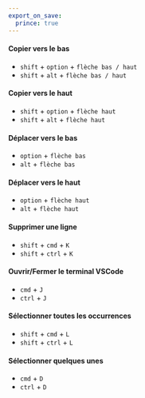 ```yaml
---
export_on_save:
  prince: true
---
```


#### Copier vers le bas
- `shift` + `option` + `flèche bas / haut`
- `shift` + `alt` + `flèche bas / haut`

#### Copier vers le haut
- `shift` + `option` + `flèche haut`
- `shift` + `alt` + `flèche haut`

#### Déplacer vers le bas
- `option` + `flèche bas`
- `alt` + `flèche bas`

#### Déplacer vers le haut
- `option` + `flèche haut`
- `alt` + `flèche haut`

#### Supprimer une ligne
- `shift` + `cmd` + `K`
- `shift` + `ctrl` + `K`

#### Ouvrir/Fermer le terminal VSCode
- `cmd` + `J`
- `ctrl` + `J`

#### Sélectionner toutes les occurrences
- `shift` + `cmd` + `L`
- `shift` + `ctrl` + `L`

#### Sélectionner quelques unes
- `cmd` + `D`
- `ctrl` + `D`